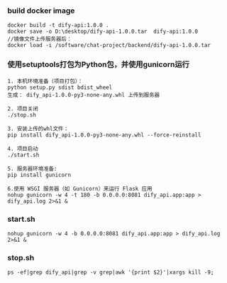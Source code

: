 ### build docker image
```
docker build -t dify-api:1.0.0 .
docker save -o D:\desktop/dify-api-1.0.0.tar  dify-api:1.0.0
//镜像文件上传服务器后：
docker load -i /software/chat-project/backend/dify-api-1.0.0.tar
```

### 使用setuptools打包为Python包，并使用gunicorn运行
```
1. 本机环境准备（项目打包）：
python setup.py sdist bdist_wheel
生成： dify_api-1.0.0-py3-none-any.whl 上传到服务器

2. 项目关闭
./stop.sh

3. 安装上传的whl文件：
pip install dify_api-1.0.0-py3-none-any.whl --force-reinstall 

4. 项目启动
./start.sh

5. 服务器环境准备:
pip install gunicorn

6.使用 WSGI 服务器（如 Gunicorn）来运行 Flask 应用
nohup gunicorn -w 4 -t 180 -b 0.0.0.0:8081 dify_api.app:app > dify_api.log 2>&1 &
```

### start.sh
```
nohup gunicorn -w 4 -b 0.0.0.0:8081 dify_api.app:app > dify_api.log 2>&1 &
```

### stop.sh 
```
ps -ef|grep dify_api|grep -v grep|awk '{print $2}'|xargs kill -9;
```